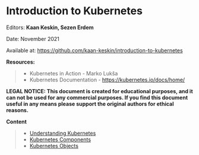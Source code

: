 # Introduction to Kubernetes

Editors: **Kaan Keskin, Sezen Erdem**

Date: November 2021

Available at: https://github.com/kaan-keskin/introduction-to-kubernetes

**Resources:**

> - Kubernetes in Action - Marko Lukša 
> - Kubernetes Documentation - https://kubernetes.io/docs/home/

**LEGAL NOTICE: This document is created for educational purposes, and it can not be used for any commercial purposes. If you find this document useful in any means please support the original authors for ethical reasons.** 


**Content**

> - [Understanding Kubernetes](UnderstandingKubernetes.md)
> - [Kubernetes Components](KubernetesComponents.md)
> - [Kubernetes Objects](KubernetesObjects.md)
